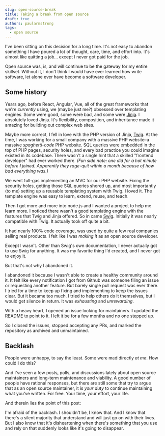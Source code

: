 ```yaml
---
slug: open-source-break
title: Taking a break from open source
draft: true
authors: paularmstrong
tags:
  - open source
---
```


I've been sitting on this decision for a long time. It's not easy to abandon something I have poured a lot of thought, care, time, and effort into. It's almost like quitting a job… except I never got paid for the job.

Open source was, is, and will continue to be the gateway for my entire skillset. Without it, I don't think I would have ever learned how write software, let alone ever have become a software developer.

## Some history

Years ago, before React, Angular, Vue, all of the great frameworks that we're _currently_ using, we (maybe just me?) obsessed over templating engines. Some were good, some were bad, and some were [Jinja](https://jinja.palletsprojects.com/en/3.0.x/). I absolutely loved Jinja. It's flexibility, composition, and inheritance made it amazing for building out complex web sites.

Maybe more correct, I fell in love with the PHP version of Jinja, [Twig](https://twig.symfony.com/). At the time, I was working for a small company with a massive PHP website–a massive _spaghetti-code_ PHP website. SQL queries were embedded in the top of PHP pages, security holes, and every bad practice you could imagine existed in its codebase. There wasn't a single hint that a skilled "frontend developer" had ever worked there. _(Fun side note: one did for a hot minute before I joined. Apparently they rage-quit within a month because of how bad everything was.)_

We went full-gas implementing an MVC for our PHP website. Fixing the security holes, getting those SQL queries shored up, and most importantly (to me) setting up a reusable templating system with Twig. I loved it. The template engine was easy to learn, extend, reuse, and teach.

Then I got more and more into node.js and I wanted a project to help me learn more. I noticed there wasn't a good templating engine with the features that Twig and Jinja offered. So in came [Swig](https://github.com/paularmstrong/swig). Initially it was nearly compatible with Twig. It actually took off quite a bit.

It had nearly 100% code coverage, was used by quite a few real companies selling real products. I felt like I was _making it_ as an open source developer.

Except I wasn't. Other than Swig's own documentation, I never actually got to use Swig for anything. It was my favorite thing I'd created, and I never got to enjoy it.

But that's not why I abandoned it.

I abandoned it because I wasn't able to create a healthy community around it. It felt like every notification I got from Github was someone filing an issue or requesting another feature. But barely single pull request was ever there. I tried for a time to keep up fixing and implementing to keep the issues clear. But it became too much. I tried to help others do it themselves, but I would get silence in return. It was _exhausting_ and _unrewarding_.

With a heavy heart, I opened an issue looking for maintainers. I updated the README to point to it. I left it be for a few months and no one stepped up.

So I closed the issues, stopped accepting any PRs, and marked the repository as archived and unmaintained.

## Backlash

People were unhappy, to say the least. Some were mad directly _at me_. How could I do this?

And I've seen a few posts, polls, and discussions lately about open source maintainers and long-term maintenance and viability. A good number of people have rational responses, but there are still some that try to argue that as an open source maintainer, it is _your duty_ to continue maintaining what you've written. For free. Your time, your effort, your life.

And therein lies the point of this post:

I'm afraid of the backlash. I shouldn't be, I know that. And I know that there's a silent majority that understand and will just go on with their lives. But I also know that it's disheartening when there's something that you use and rely on that suddenly looks like it's going to disappear.

##
